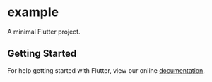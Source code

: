 # example

A minimal Flutter project.

## Getting Started

For help getting started with Flutter, view our online
[documentation](http://flutter.io/).
